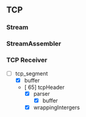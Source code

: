 ## TCP
### Stream
### StreamAssembler
### TCP Receiver
- [ ] tcp_segment
  - [x] buffer
  - [ 65] tcpHeader
    - [x] parser
      - [x] buffer
    - [x] wrappingIntergers
